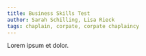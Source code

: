 ```yaml
---
title: Business Skills Test
author: Sarah Schilling, Lisa Rieck
tags: chaplain, corpate, corpate chaplaincy
---
```

Lorem ipsum et dolor.
